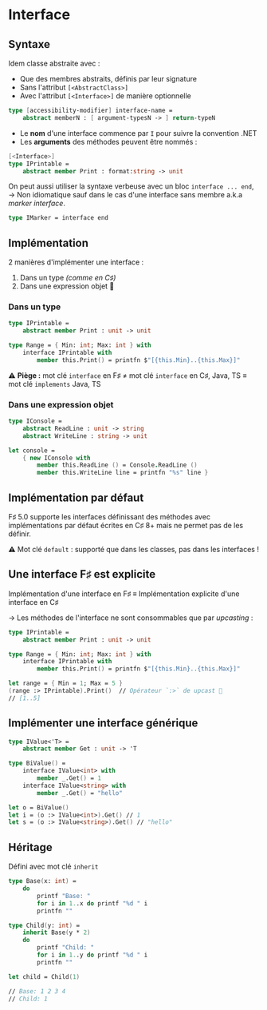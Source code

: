 # Interface

## Syntaxe

Idem classe abstraite avec :

* Que des membres abstraits, définis par leur signature
* Sans l'attribut `[<AbstractClass>]`&#x20;
* Avec l'attribut `[<Interface>]` de manière optionnelle

```fsharp
type [accessibility-modifier] interface-name =
    abstract memberN : [ argument-typesN -> ] return-typeN
```

* Le **nom** d'une interface commence par `I` pour suivre la convention .NET
* Les **arguments** des méthodes peuvent être nommés :&#x20;

```fsharp
[<Interface>]
type IPrintable =
    abstract member Print : format:string -> unit
```

On peut aussi utiliser la syntaxe verbeuse avec un bloc `interface ... end`, \
→ Non idiomatique sauf dans le cas d'une interface sans membre a.k.a _marker interface_.

```fsharp
type IMarker = interface end
```

## Implémentation

2 manières d'implémenter une interface :

1. Dans un type _(comme en C♯)_
2. Dans une expression objet 📍

### Dans un type

```fsharp
type IPrintable =
    abstract member Print : unit -> unit

type Range = { Min: int; Max: int } with
    interface IPrintable with
        member this.Print() = printfn $"[{this.Min}..{this.Max}]"
```

:warning: **Piège :** mot clé `interface` en F♯  ≠ mot clé `interface` en C♯, Java, TS  ≡ mot clé `implements` Java, TS

### Dans une expression objet

```fsharp
type IConsole =
    abstract ReadLine : unit -> string
    abstract WriteLine : string -> unit

let console =
    { new IConsole with
        member this.ReadLine () = Console.ReadLine ()
        member this.WriteLine line = printfn "%s" line }
```

## Implémentation par défaut

F♯ 5.0 supporte les interfaces définissant des méthodes avec implémentations par défaut écrites en C♯ 8+ mais ne permet pas de les définir.

:warning: Mot clé `default` : supporté que dans les classes, pas dans les interfaces !

## Une interface F♯ est explicite

Implémentation d'une interface en F♯ ≡ Implémentation explicite d'une interface en C♯

→ Les méthodes de l'interface ne sont consommables que par _upcasting_ :

```fsharp
type IPrintable =
    abstract member Print : unit -> unit

type Range = { Min: int; Max: int } with
    interface IPrintable with
        member this.Print() = printfn $"[{this.Min}..{this.Max}]"

let range = { Min = 1; Max = 5 }
(range :> IPrintable).Print()  // Opérateur `:>` de upcast 📍
// [1..5]
```

## Implémenter une interface générique

```fsharp
type IValue<'T> =
    abstract member Get : unit -> 'T

type BiValue() =
    interface IValue<int> with
        member _.Get() = 1
    interface IValue<string> with
        member _.Get() = "hello"

let o = BiValue()
let i = (o :> IValue<int>).Get() // 1
let s = (o :> IValue<string>).Get() // "hello"
```

## Héritage

Défini avec mot clé `inherit`

```fsharp
type Base(x: int) =
    do
        printf "Base: "
        for i in 1..x do printf "%d " i
        printfn ""

type Child(y: int) =
    inherit Base(y * 2)
    do
        printf "Child: "
        for i in 1..y do printf "%d " i
        printfn ""

let child = Child(1)

// Base: 1 2 3 4
// Child: 1
```
